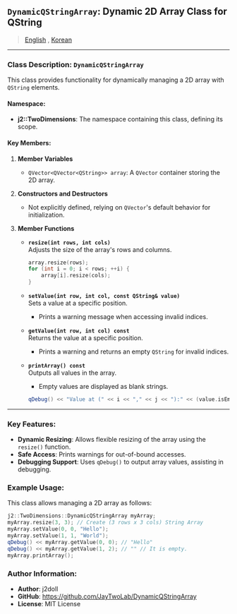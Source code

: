 ## `DynamicQStringArray`: Dynamic 2D Array Class for QString

> [English](README.md) , [Korean](README.ko.md)

---

### Class Description: `DynamicQStringArray`
This class provides functionality for dynamically managing a 2D array with `QString` elements.

#### Namespace:
- **j2::TwoDimensions**: The namespace containing this class, defining its scope.

#### Key Members:
1. **Member Variables**
   - `QVector<QVector<QString>> array`: A `QVector` container storing the 2D array.

2. **Constructors and Destructors**
   - Not explicitly defined, relying on `QVector`'s default behavior for initialization.

3. **Member Functions**
   - **`resize(int rows, int cols)`**  
     Adjusts the size of the array's rows and columns.
     ```cpp
     array.resize(rows);
     for (int i = 0; i < rows; ++i) {
         array[i].resize(cols);
     }
     ```

   - **`setValue(int row, int col, const QString& value)`**  
     Sets a value at a specific position.  
     - Prints a warning message when accessing invalid indices.

   - **`getValue(int row, int col) const`**  
     Returns the value at a specific position.  
     - Prints a warning and returns an empty `QString` for invalid indices.

   - **`printArray() const`**  
     Outputs all values in the array.  
     - Empty values are displayed as blank strings.
     ```cpp
     qDebug() << "Value at (" << i << "," << j << "):" << (value.isEmpty() ? "" : value);
     ```

---

### Key Features:
- **Dynamic Resizing**: Allows flexible resizing of the array using the `resize()` function.
- **Safe Access**: Prints warnings for out-of-bound accesses.
- **Debugging Support**: Uses `qDebug()` to output array values, assisting in debugging.

### Example Usage:
This class allows managing a 2D array as follows:
```cpp
j2::TwoDimensions::DynamicQStringArray myArray;
myArray.resize(3, 3); // Create (3 rows x 3 cols) String Array 
myArray.setValue(0, 0, "Hello");
myArray.setValue(1, 1, "World");
qDebug() << myArray.getValue(0, 0); // "Hello"
qDebug() << myArray.getValue(1, 2); // "" // It is empty.
myArray.printArray();
```

### Author Information:
- **Author**: j2doll  
- **GitHub**: https://github.com/JayTwoLab/DynamicQStringArray
- **License**: MIT License  

